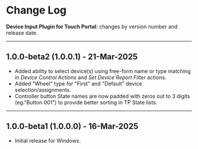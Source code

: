 # Change Log
**Device Input Plugin for Touch Portal**: changes by version number and release date.


---
## 1.0.0-beta2 (1.0.0.1) - 21-Mar-2025
* Added ability to select device(s) using free-form name or type matching in _Device Control Actions_ and _Set Device Report Filter_ actions.
* Added "Wheel" type for "First" and "Default" device selection/assignments.
* Controller button State names are now padded with zeros out to 3 digits (eg."Button 001") to provide better sorting in TP State lists.

---
## 1.0.0-beta1 (1.0.0.0) - 16-Mar-2025
- Initial release for Windows.
